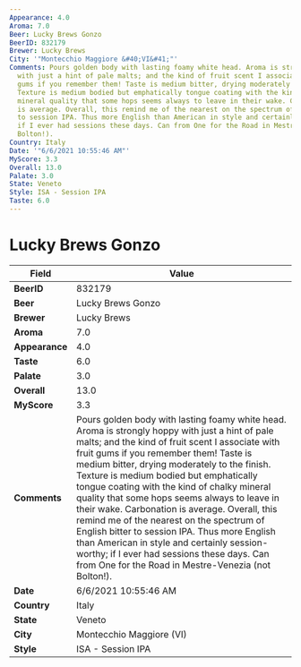```yaml
---
Appearance: 4.0
Aroma: 7.0
Beer: Lucky Brews Gonzo
BeerID: 832179
Brewer: Lucky Brews
City: '"Montecchio Maggiore &#40;VI&#41;"'
Comments: Pours golden body with lasting foamy white head. Aroma is strongly hoppy
  with just a hint of pale malts; and the kind of fruit scent I associate with fruit
  gums if you remember them! Taste is medium bitter, drying moderately to the finish.
  Texture is medium bodied but emphatically tongue coating with the kind of chalky
  mineral quality that some hops seems always to leave in their wake. Carbonation
  is average. Overall, this remind me of the nearest on the spectrum of English bitter
  to session IPA. Thus more English than American in style and certainly session-worthy;
  if I ever had sessions these days. Can from One for the Road in Mestre-Venezia (not
  Bolton!).
Country: Italy
Date: '"6/6/2021 10:55:46 AM"'
MyScore: 3.3
Overall: 13.0
Palate: 3.0
State: Veneto
Style: ISA - Session IPA
Taste: 6.0
---
```


# Lucky Brews Gonzo

| Field         | Value |
|---------------|-------|
| **BeerID** | 832179 |
| **Beer** | Lucky Brews Gonzo |
| **Brewer** | Lucky Brews |
| **Aroma** | 7.0 |
| **Appearance** | 4.0 |
| **Taste** | 6.0 |
| **Palate** | 3.0 |
| **Overall** | 13.0 |
| **MyScore** | 3.3 |
| **Comments** | Pours golden body with lasting foamy white head. Aroma is strongly hoppy with just a hint of pale malts; and the kind of fruit scent I associate with fruit gums if you remember them! Taste is medium bitter, drying moderately to the finish. Texture is medium bodied but emphatically tongue coating with the kind of chalky mineral quality that some hops seems always to leave in their wake. Carbonation is average. Overall, this remind me of the nearest on the spectrum of English bitter to session IPA. Thus more English than American in style and certainly session-worthy; if I ever had sessions these days. Can from One for the Road in Mestre-Venezia (not Bolton!). |
| **Date** | 6/6/2021 10:55:46 AM |
| **Country** | Italy |
| **State** | Veneto |
| **City** | Montecchio Maggiore &#40;VI&#41; |
| **Style** | ISA - Session IPA |
